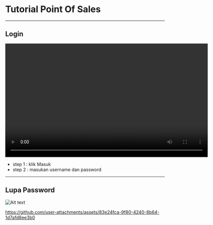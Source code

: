 # Tutorial Point Of Sales

---

## Login 
<video width="640" height="360" controls>
  <source src="https://pos.bland.id/uploads/product/1.mp4" type="video/mp4">
  Browser Anda tidak mendukung pemutaran video.
</video>

- step 1 : klik Masuk
- step 2 : masukan username dan password

---

## Lupa Password
![Alt text](https://drive.google.com/file/d/1U-iBiideAcdHOiLFfkIV8PYZj_6jB0FO/view?usp=sharing)

https://github.com/user-attachments/assets/83e24fca-9f80-4240-8b64-1d7afd8ee3b0

